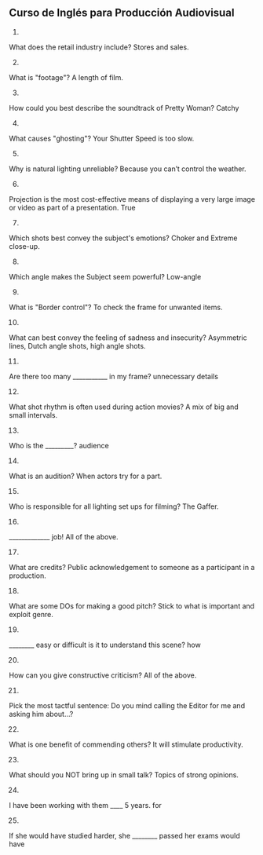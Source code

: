 ## Curso de Inglés para Producción Audiovisual

1.
What does the retail industry include?
Stores and sales.

2.
What is "footage"?
A length of film.

3.
How could you best describe the soundtrack of Pretty Woman?
Catchy

4.
What causes "ghosting"?
Your Shutter Speed is too slow.

5.
Why is natural lighting unreliable?
Because you can’t control the weather.

6.
Projection is the most cost-effective means of displaying a very large image or video as part of a presentation.
True

7.
Which shots best convey the subject's emotions?
Choker and Extreme close-up.

8.
Which angle makes the Subject seem powerful?
Low-angle

9.
What is "Border control"?
To check the frame for unwanted items.

10.
What can best convey the feeling of sadness and insecurity?
Asymmetric lines, Dutch angle shots, high angle shots.

11.
Are there too many ___________ in my frame?
unnecessary details

12.
What shot rhythm is often used during action movies?
A mix of big and small intervals.

13.
Who is the _________?
audience


14.
What is an audition?
When actors try for a part.

15.
Who is responsible for all lighting set ups for filming?
The Gaffer.

16.
_____________ job!
All of the above.

17.
What are credits?
Public acknowledgement to someone as a participant in a production.

18.
What are some DOs for making a good pitch?
Stick to what is important and exploit genre.

19.
________ easy or difficult is it to understand this scene?
how

20.
How can you give constructive criticism?
All of the above.


21.
Pick the most tactful sentence:
Do you mind calling the Editor for me and asking him about…?

22.
What is one benefit of commending others?
It will stimulate productivity.

23.
What should you NOT bring up in small talk?
Topics of strong opinions.

24.
I have been working with them ____ 5 years.
for

25.
If she would have studied harder, she ________ passed her exams
would have